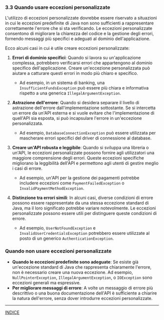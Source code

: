 ### 3.3 Quando usare eccezioni personalizzate

L'utilizzo di eccezioni personalizzate dovrebbe essere riservato a situazioni in cui le eccezioni predefinite di Java non sono sufficienti a rappresentare correttamente l'errore che si sta verificando. Le eccezioni personalizzate consentono di migliorare la chiarezza del codice e la gestione degli errori, fornendo messaggi più specifici e adeguati al dominio dell'applicazione.

Ecco alcuni casi in cui è utile creare eccezioni personalizzate:

1. **Errori di dominio specifici**: Quando si lavora su un'applicazione complessa, potrebbero verificarsi errori che appartengono al dominio specifico dell'applicazione. Creare un'eccezione personalizzata può aiutare a catturare questi errori in modo più chiaro e specifico.
   - Ad esempio, in un sistema di banking, una `InsufficientFundsException` può essere più chiara e informativa rispetto a una generica `IllegalArgumentException`.

2. **Astrazione dell'errore**: Quando si desidera separare il livello di astrazione dell'errore dall'implementazione sottostante. Se si intercetta un errore da un'API esterna e si vuole evitare che l'implementazione di quell'API sia esposta, si può incapsulare l'errore in un'eccezione personalizzata.
   - Ad esempio, `DatabaseConnectionException` può essere utilizzata per mascherare errori specifici del driver di connessione al database.

3. **Creare un'API robusta e leggibile**: Quando si sviluppa una libreria o un'API, le eccezioni personalizzate possono fornire agli utilizzatori una maggiore comprensione degli errori. Queste eccezioni specifiche migliorano la leggibilità dell'API e permettono agli utenti di gestire meglio i casi di errore.
   - Ad esempio, un'API per la gestione dei pagamenti potrebbe includere eccezioni come `PaymentFailedException` o `InvalidPaymentMethodException`.

4. **Distinzione tra errori simili**: In alcuni casi, diverse condizioni di errore possono essere rappresentate da una stessa eccezione standard di Java, ma il loro significato potrebbe variare notevolmente. Le eccezioni personalizzate possono essere utili per distinguere queste condizioni di errore.
   - Ad esempio, `UserNotFoundException` e `InvalidUserCredentialsException` potrebbero essere utilizzate al posto di un generico `AuthenticationException`.

### Quando non usare eccezioni personalizzate

- **Quando le eccezioni predefinite sono adeguate**: Se esiste già un'eccezione standard di Java che rappresenta chiaramente l'errore, non è necessario creare una nuova eccezione. Ad esempio, `NullPointerException`, `IllegalArgumentException`, o `IOException` sono eccezioni generali ma espressive.
- **Per migliorare messaggi di errore**: A volte un messaggio di errore più descrittivo o una buona documentazione dell'API è sufficiente a chiarire la natura dell'errore, senza dover introdurre eccezioni personalizzate.

---
[INDICE](README.md)

